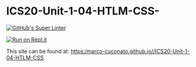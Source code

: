 # ICS20-Unit-1-04-HTLM-CSS-

[![GitHub's Super Linter](https:/github.com/marco-cuconato/ICS20-Unit-1-04-HTLM-CSS-/workflows/GitHub's%20Super%20Linter/badge.svg)](https:/github.com/marco-cuconato/ICS20-Unit-1-04-HTLM-CSS-/actions)



[![Run on Repl.it](https:/repl.it/badge/github/marco-cuconato/ICS20-Unit-1-04-HTLM-CSS-/)](https:/repl.it/github//marco-cuconato/ICS20-Unit-1-04-HTLM-CSS-/)

This site can be found at: [https:/marco-cuconato.github.io//ICS20-Unit-1-04-HTLM-CSS](https:/marco-cuconato.github.io/ICS20-Unit-1-04-HTLM-CSS-)
